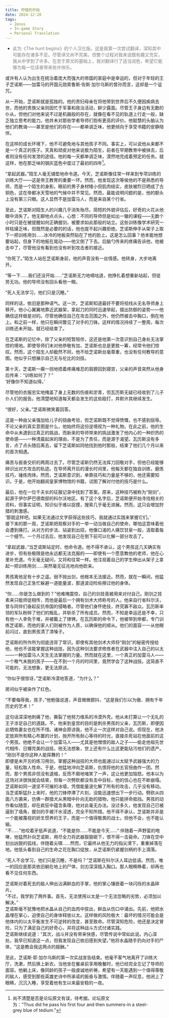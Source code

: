 ```yaml
---
title: 狩猎的开始
date: 2024-12-20
tags:
  - Zenos
  - In-game Story
  - Personal Translation
---
```


* <span style="color: grey;">此为《The hunt begins》的个人汉化版。这是我第一次尝试翻译，深知其中可能存在诸多不足。尽管译文尚不完美，但整个过程对我来说既有趣又充实，我从中学到了许多。在忠于原文的基础上，我对翻译行了适当润色，希望它能够为每一位读者带来些许快乐。</span>

或许有人认为出生在统治着庞大而强大的帝国的家庭中是幸运的，但对于年轻的王子芝诺斯——加雷马的开国元勋索鲁斯·佐斯·加尔乌斯的曾孙而言，这却是一个诅咒。

从一开始，芝诺斯就是孤独的。他的贵妇母亲在将他带到世界后不久便因疾病去世，而他的贵族父亲则因忙于军事和政治活动，鲜少露面。尽管王子身边有无数的仆从，但他们对他来说不过是机器般的存在，就像在看不见的轨道上行走一般，缺乏独立思考的能力。他并未对那些学者导师们抱有更高的评价。他聪慧的头脑认为他们的教诲——甚至是他们的存在——都单调乏味，他更倾向于享受书籍的安静陪伴。

在这样的成长环境下，他不可避免地与其他孩子不同。事实上，可以说他从来都不是一个真正的孩子。天真和顽皮对他来说极为陌生，前者在早期教育中被抹去，后者则没有任何发泄的途径。他的每一天都单调乏味，漠然地完成着预定的任务。就这样，他在那乏味的钢灰蓝色中度过了最初的四年[^1]。

“拿起武器。”陌生人毫无铺垫地命令道。今天，芝诺斯像往常一样来到专项训练的训练大厅——这是帝王教育的重要一环。然而，他发现这次等侯他的不是熟悉的导师，而是一个陌生的身影。眼前的男子身材矮小但肌肉结实，皮肤被烈日晒成了古铜色，这在帝都冰天雪地的气候中并不常见。然而，最能说明问题的是，他的额头上没有第三只眼。这人显然不是加雷马人，而是来自某个行省。

至此，芝诺斯对陌生人的兴趣几乎消失殆尽。简短的外貌评估后，好奇的火花从他眼中消失了。他无聊地点点头，心想：不同的导师但是如出一辙的课程——无数个小时只是在被提醒如何正确握剑，被要求如此那般的站立。这些训练像学术研究一样枯燥乏味，但既然是必要的的话，他也提不起兴趣拒绝。芝诺斯伸手从架子上取下一把训练用剑......冰冷的地板突然贴在了他的脸上。这是怎么回事？他本能地想要站起，但身下的地板在晃动——他又倒了下去。后脑勺传来的疼痛告诉他，他被击中了，尽管他没有看到也没有听到攻击者的接近。

“你死了。”陌生人站在芝诺斯身前，他的声音没有一丝情感。他转身，大步地离开。

“等一下......我们还没开始......”芝诺斯无力地嘀咕道，他挣扎着想重新站起，但徒劳无功。他的导师没有回头看他一眼。

“死人无法学习，他们只是沉睡。”

同样的话，依旧是那种语气。这一次，芝诺斯知道最好不要将视线从无名导师身上移开。他小心翼翼地靠近武器架，拿起刀的同时迅速举起，摆出防御的姿势——他确信这样做是对的。尽管他确信自己在攻击范围之外，他仍然被击中胸口，倒在地上。和之前一样，他只在瞬间瞥见了对手的刀锋。这样的情况持续了一整周，每次训练还未开始，就已经结束了。

在芝诺斯的记忆中，除了父亲的短暂陪伴，这还是他第一次意识到自己身处无法掌控的境地。即使导师们未对他恭敬有加，芝诺斯也总是更胜一筹，经常令他们惊叹。然而，这个陌生人却截然不同，他不给芝诺斯丝毫尊重，也没有任何教导的意图。他似乎只想展示自己无与伦比的剑技。

第十天，芝诺斯一瘸一拐地捂着疼痛难忍的肩膀回到寝宫，父亲的声音突然从他身后传来：“训练如何了？”  
‘好像你不知道似得。’

尽管他的衣服忠实地掩盖了身上无数的伤痕和淤青，但瓦历斯无疑已经收到了儿子仆人们的报告。他清楚地知道每天都会发生的这些殴打，并默许其继续发生。

“很好，父亲。”芝诺斯微笑着回答。

这是一种由父亲强加给儿子的扭曲考验，但芝诺斯既不觉得愤慨，也不感到屈辱。不论父亲的真实意图是什么，他始终将这份逆境视为一种礼物。在此之前，他的生命中从未遇到过真正的挑战，而新来的导师带来的挑战激发了他内心的一种炽热的使命感——一种清晨起床的理由，不是为了责任，而是源于渴望。瓦历斯没有多言，点了点头随后离去，留下芝诺斯如同他找到他时那般，结束了他们几个月以来的首次相遇。

痛苦与振奋交织的两周过去了。尽管芝诺斯仍然无法挥刀回敬对手，但他已经能够辨识出对方攻击的轨迹。在导师离开后的漫长时间里，他每天都在独自训练，磨炼技巧，锤炼肉体。然而，芝诺斯意识到，单靠技巧和力量是不够的，他还需要知识。于是，他开始翻阅皇家博物馆的书籍，试图了解对付他的技巧是什么。

最后，他在一位千夫长的征服记录中找到了答案。原来，这种技巧被称为“刚剑”，起源于伊尔萨巴德南部的科尔沃地区。有了这个名字后，芝诺斯便开始寻找相关的资料，但事实证明，知识似乎难以捉摸，搜索几乎毫无进展。然而，这只会增加狩猎的刺激感。  
‘那就这样吧。如果无法通过文字获得这些技巧，我就通过实践来掌握它们。’  
接下来的那一周，芝诺斯把观察对手的一举一动当做自己的使命，哪怕这意味着他会遭到痛打。从对方的步法、站姿到出招，他像口渴的人痛饮甘泉一般，汲取着每一个细节。一个月过去后，他发现自己在倒下前可以化解一部分攻击了。

“拿起武器，”当芝诺斯站定时，他命令道。他不得不承认，这个男孩这几天确实有进步，但有些极限是他永远都无法克服的——即使有一个愿意教他的老师，他在心里补充道。今天毫无疑问，又将和往常一样。他注视着自己的学生伸出从架子上拿起一把训练用剑......突然毫无征兆地向他砍来。

男孩离他足有十步之遥。弱不抛出剑，他根本无法接近。然而，就在一瞬间，他猛然发现自己正急忙躲避一道能量波，那道波动险些擦过他的身体。

“你......你是怎么做到的？”他难掩震惊，自己的剑技竟被用来对付自己。刚剑之技素来只能师徒相传，而他是最后一个拥有剑术大师称号的人。他来自行省科尔沃，曾与同伴们奋起反抗帝国的侵略者。尽管他们身怀绝技，终究寡不敌众。瓦历斯率领的军队粉碎了他们的叛乱，并斩杀了所有成员。然而，不知是幸运还是不幸，只有他一人幸免于难，并被戴上了镣铐。在瓦历斯的命令下，他被带到帝都，专门训练芝诺斯，而他的家人们则被作为人质，以确保他的顺从。他们的面容一一从他眼前闪过，直到男孩清了清嗓子。

芝诺斯的所作所为彻底违背了常识。即使有其他剑术大师将“刚剑”的秘密传授给他，他也不该能掌握这种战技。因为这种剑法要求修炼者在武器中注入自己的以太——一种加雷马人天生无法掌握的力量。然而就在这里，一个真正的加雷马人——一个稚气未脱的孩子——在不到一个月的时间里，竟然学会了这种战技。这简直不可能的，无法想象，更无法原谅。

“你似乎很惊讶，”芝诺斯冷漠地答道，“为什么？”

房间似乎被染作了红色。

“不要侮辱我，孩子，”他勉强说道，声音微微颤抖，“这是我们引以为傲、拥有千年历史的艺术！”

这句话深深地刺痛了他，撕裂了他努力维系的冷漠外壳。他从未打算让一个无礼的王子涉足自己的道路。不，他来到皇宫的目的是刺杀男孩的父亲，瓦历斯，即便因此牺牲妻女也在所不惜。诸神会原谅我，他不止一次这样对自己说。但现在，他决定放弃所有精心布置的计划，抛开所有耐心等待的时光，直接杀死站在他面前的这个男孩。他绝不会让一个加雷马人——尤其是他憎恨的敌人之子——偷走他祖先世代相传、日臻完美的战技。他无法想象，世上还有什么比这更能玷污他们的遗产。  
“刚剑不是你这种人能挥舞的！”  
即便是未开刃的练习用剑，掌握这种战技的大师也能通过以太赋予武器强大的力量，轻松取人性命。于是，他猛地冲向芝诺斯，仇恨将他的五官扭曲作一团。然而，那个男孩非但没有退缩，反而不屑地嗤笑了一声，这让他更加恼怒。他本以为这场对决很快就会结束，但每一次劈砍都没有击中目标，他的信心也在不断崩塌。芝诺斯如同一道坚不可摧的冰墙，凭借能量波化解了所有的攻击，几乎没有移动。当芝诺斯猛扑上来时，他的刀锋停滞了片刻，没能迅速想出下一步行动。劈砍从四面八方袭来，仿佛一群猎犬从黑暗中扑向无助的猎物，他只能拼命抵挡。男孩的动作看似随意，却在疯狂中蕴含条理，他对此毫无办法。没过多久，他发现自己已被逼到了墙角，握剑的手被汗水浸透，完全不知所措。他不得不承认，芝诺斯并非是一个能被蔑视的娇生惯养的王子，而是一个值得敬畏的战士。但他不会，也不能认输。  
“不......”他咬着牙低声说道，“不能是你......不能是今天......”
伴随着一声野蛮的咆哮，他猛然扑向芝诺斯，用尽全力将武器狠狠砸下，恨不得一击毙命。刀锋在空中划出凶狠的弧线，伴随着尖啸......然而，它最终从他无力的指尖滑下，重重掉落在地。他低头看到自己的生命之花在胸口绽放，从芝诺斯仍紧握剑柄的手上滴落。

“死人不会学习，他们只是沉睡，不是吗？”芝诺斯在科尔沃人耳边低语。然而，唯一的回应是那具依旧躺在地上的尸体，剑刃深深插入胸口。那人眼睛睁着，却再也看不见任何东西。

芝诺斯对着死去的敌人伸出沾满鲜血的手掌，他的掌心镶嵌着一块闪烁的水晶碎片。    
“不过，我学到了两件事。首先，无法使用以太是一个无法忽略的劣势，必须加以解决。”  
芝诺斯毫不犹豫地把水晶从自己的血肉中拔出，鲜血从伤口中涌出。先前，他把水晶埋在掌心，迫使自己的身体释放以太。这样做的风险极大：最坏的情况可能会是他体内的以太平衡发生不可逆转的改变，甚至致命。尽管深知危险，他还是决定冒险，只为了满足自己的好奇心，并将这种战斗方式付诸实践。  
芝诺斯继续说道：“其次，战斗并没有带来快感，尽管传说中常如此说。内心深处，我早已知道这一点，但我发现自己依旧感到失望。”他将水晶随手扔向对手的尸体，“这是教会我这两点的报酬。”

至此，芝诺斯·耶·加尔乌斯的第一次实战宣告结束。他毫不客气地离开了训练大厅，洗漱，然后换上新衣。当他坐在餐桌前享用晚餐时，他已经完全忘记了导师的面容。他躺上床，像同龄的孩子一般虔诚地祈祷，希望有一天能遇到一个值得尊敬的敌人，感受到那些英雄史诗中所承诺的振奋与激情。伴随着一声叹息，他闭上了眼睛，沉沉入睡，享受着他有生以来最安稳的一夜。

[^1]: 尚不清楚是否是论坛原文有误，待考据。论坛原文为：“Thus&nbsp;did&nbsp;he&nbsp;pass&nbsp;his&nbsp;first&nbsp;four&nbsp;and&nbsp;then&nbsp;summers-in&nbsp;a&nbsp;steel-grey&nbsp;blue&nbsp;of&nbsp;tedium.”
